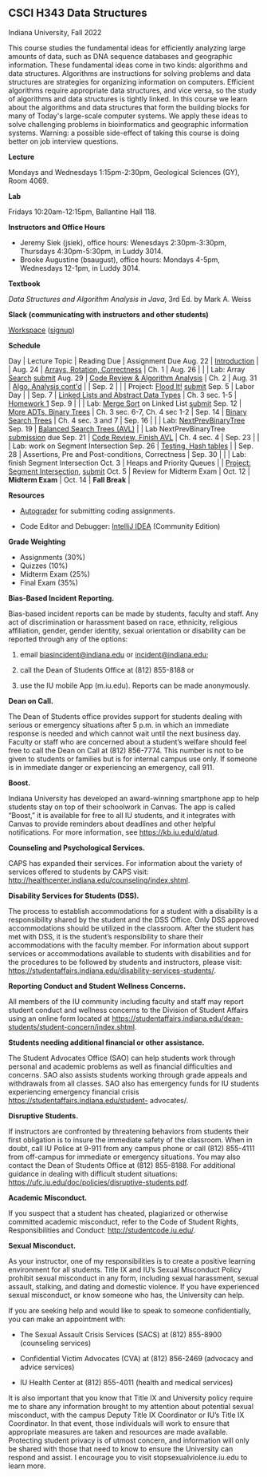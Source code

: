 ## CSCI H343 Data Structures

Indiana University, Fall 2022


This course studies the fundamental ideas for efficiently analyzing
large amounts of data, such as DNA sequence databases and geographic
information. These fundamental ideas come in two kinds: algorithms and
data structures. Algorithms are instructions for solving problems and
data structures are strategies for organizing information on
computers. Efficient algorithms require appropriate data structures,
and vice versa, so the study of algorithms and data structures is
tightly linked. In this course we learn about the algorithms and data
structures that form the building blocks for many of Today's
large-scale computer systems. We apply these ideas to solve
challenging problems in bioinformatics and geographic information
systems. Warning: a possible side-effect of taking this course is
doing better on job interview questions.

**Lecture** 

Mondays and Wednesdays 1:15pm-2:30pm, Geological Sciences (GY), Room 4069.

**Lab** 

Fridays 10:20am-12:15pm, Ballantine Hall 118.

**Instructors and Office Hours**

* Jeremy Siek (jsiek), office hours: Wenesdays 2:30pm-3:30pm, Thursdays 4:30pm-5:30pm, in Luddy 3014.
* Brooke Augustine (bsaugust), office hours: Mondays 4-5pm, Wednesdays 12-1pm, in Luddy 3014.

**Textbook**

*Data Structures and Algorithm Analysis in Java*, 3rd Ed. by Mark A. Weiss

**Slack (communicating with instructors and other students)**

[Workspace](https://h343datastruc-h256084.slack.com)
 ([signup](https://join.slack.com/t/h343datastruc-h256084/shared_invite/zt-1e7jf70gm-~sf6Fcc~0waqxHsdF1qSCg))

**Schedule**

Day     | Lecture Topic         | Reading Due    | Assignment Due
Aug. 22 | [Introduction](./lectures/Aug-22.md) |   |
Aug. 24 | [Arrays, Rotation, Correctness](./lectures/Aug-24.md) | Ch. 1 | 
Aug. 26 |                       |                | Lab: Array [Search](./Search/README.md) [submit](https://autograder.luddy.indiana.edu/web/project/461)
Aug. 29 | [Code Review & Algorithm Analysis](./lectures/Aug-29.md) | Ch. 2 |
Aug. 31  | [Algo. Analysis cont'd](./lectures/Aug-31.md) |    |
Sep. 2  |                       |                | Project: [Flood It!](./FloodIt/README.md) [submit](https://autograder.luddy.indiana.edu/web/project/456)
Sep. 5  | Labor Day             |                |
Sep. 7  | [Linked Lists and Abstract Data Types](./lectures/Sep-7.md) | Ch. 3 sec. 1-5 | [Homework 1](./HW1.md)
Sep. 9  |              |                | Lab: [Merge Sort](./MergeSortList/README.md) on Linked List [submit](https://autograder.luddy.indiana.edu/web/project/509)
Sep. 12 | [More ADTs, Binary Trees](./lectures/Sep-12.md) | Ch. 3 sec. 6-7, Ch. 4 sec 1-2 | 
Sep. 14 | [Binary Search Trees](./lectures/Sep-14.md) | Ch. 4 sec. 3 and 7 |
Sep. 16 | | | Lab: [NextPrevBinaryTree](./NextPrevBinaryTree/README.md)
Sep. 19 | [Balanced Search Trees (AVL)](./lectures/Sep-19.md) | | Lab NextPrevBinaryTree [submission](https://autograder.luddy.indiana.edu/web/project/458) due
Sep. 21 | [Code Review, Finish AVL](./lectures/Sep-21.md) | Ch. 4 sec. 4 | 
Sep. 23 | | | Lab: work on Segment Intersection
Sep. 26 | [Testing, Hash tables](./lectures/Sep-26.md) | | 
Sep. 28 | Assertions, Pre and Post-conditions, Correctness | 
Sep. 30 | | | Lab: finish Segment Intersection
Oct. 3  | Heaps and Priority Queues | | [Project: Segment Intersection](./SegmentIntersection/README.md), [submit](https://autograder.luddy.indiana.edu/web/project/465)
Oct. 5  | Review for Midterm Exam |
Oct. 12 | **Midterm Exam**        |
Oct. 14 | **Fall Break**          | 

**Resources**

* [Autograder](https://autograder.luddy.indiana.edu/web/course/39) for
  submitting coding assignments.

* Code Editor and Debugger: 
  [IntelliJ IDEA](https://www.jetbrains.com/idea/download) (Community Edition)

**Grade Weighting**

* Assignments (30%)
* Quizzes (10%)
* Midterm Exam (25%)
* Final Exam (35%)


**Bias-Based Incident Reporting.**

Bias-based incident reports can be made by students, faculty and
staff. Any act of discrimination or harassment based on race,
ethnicity, religious affiliation, gender, gender identity, sexual
orientation or disability can be reported through any of the options:

1) email biasincident@indiana.edu or incident@indiana.edu;

2) call the Dean of Students Office at (812) 855-8188 or

3) use the IU mobile App (m.iu.edu). Reports can be made anonymously.

**Dean on Call.**

The Dean of Students office provides support for students dealing with
serious or emergency situations after 5 p.m. in which an immediate
response is needed and which cannot wait until the next business
day. Faculty or staff who are concerned about a student’s welfare
should feel free to call the Dean on Call at (812) 856-7774. This
number is not to be given to students or families but is for internal
campus use only. If someone is in immediate danger or experiencing an
emergency, call 911.

**Boost.**

Indiana University has developed an award-winning smartphone app to
help students stay on top of their schoolwork in Canvas. The app is
called “Boost,” it is available for free to all IU students, and it
integrates with Canvas to provide reminders about deadlines and other
helpful notifications. For more information, see
https://kb.iu.edu/d/atud.

**Counseling and Psychological Services.**

CAPS has expanded their services. For information about the variety of
services offered to students by CAPS visit:
http://healthcenter.indiana.edu/counseling/index.shtml.


**Disability Services for Students (DSS).**

The process to establish accommodations for a student with a
disability is a responsibility shared by the student and the DSS
Office. Only DSS approved accommodations should be utilized in the
classroom. After the student has met with DSS, it is the student’s
responsibility to share their accommodations with the faculty
member. For information about support services or accommodations
available to students with disabilities and for the procedures to be
followed by students and instructors, please visit:
https://studentaffairs.indiana.edu/disability-services-students/.

**Reporting Conduct and Student Wellness Concerns.**

All members of the IU community including faculty and staff may report
student conduct and wellness concerns to the Division of Student
Affairs using an online form located at
https://studentaffairs.indiana.edu/dean-students/student-concern/index.shtml.

**Students needing additional financial or other assistance.**

The Student Advocates Office (SAO) can help students work through
personal and academic problems as well as financial difficulties and
concerns. SAO also assists students working through grade appeals and
withdrawals from all classes. SAO also has emergency funds for IU
students experiencing emergency financial crisis
https://studentaffairs.indiana.edu/student- advocates/.

**Disruptive Students.**

If instructors are confronted by threatening behaviors from students
their first obligation is to insure the immediate safety of the
classroom. When in doubt, call IU Police at 9-911 from any campus
phone or call (812) 855-4111 from off-campus for immediate or
emergency situations. You may also contact the Dean of Students Office
at (812) 855-8188. For additional guidance in dealing with difficult
student situations:
https://ufc.iu.edu/doc/policies/disruptive-students.pdf.

**Academic Misconduct.**

If you suspect that a student has cheated, plagiarized or otherwise committed academic misconduct, refer to the Code of Student Rights, Responsibilities and Conduct:
http://studentcode.iu.edu/.

**Sexual Misconduct.**

As your instructor, one of my responsibilities is to create a positive
learning environment for all students. Title IX and IU’s Sexual
Misconduct Policy prohibit sexual misconduct in any form, including
sexual harassment, sexual assault, stalking, and dating and domestic
violence. If you have experienced sexual misconduct, or know someone
who has, the University can help.

If you are seeking help and would like to speak to someone
confidentially, you can make an appointment with:

* The Sexual Assault Crisis Services (SACS) at (812) 855-8900
  (counseling services)

* Confidential Victim Advocates (CVA) at (812) 856-2469 (advocacy and
  advice services)

* IU Health Center at (812) 855-4011 (health and medical services)

It is also important that you know that Title IX and University policy
require me to share any information brought to my attention about
potential sexual misconduct, with the campus Deputy Title IX
Coordinator or IU’s Title IX Coordinator. In that event, those
individuals will work to ensure that appropriate measures are taken
and resources are made available. Protecting student privacy is of
utmost concern, and information will only be shared with those that
need to know to ensure the University can respond and assist.  I
encourage you to visit
stopsexualviolence.iu.edu to learn more.
